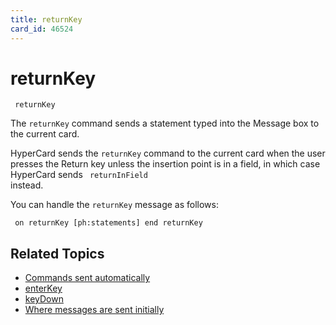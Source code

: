 ```yaml
---
title: returnKey
card_id: 46524
---
```


# returnKey

<code><pre>
returnKey
</pre></code>

The <code>returnKey</code> command sends a statement typed into the Message box to the current card.

HyperCard sends the <code>returnKey</code> command to the current card when the user presses the Return key unless the insertion point is in a field, in which case HyperCard sends <code> returnInField </code>instead. 

You can handle the <code>returnKey</code> message as follows:

<code><pre>
on returnKey
  [ph:statements]
end returnKey
</pre></code>


## Related Topics

* [Commands sent automatically](/HyperTalkReference/systemmessages/Commands-sent-automatically)
* [enterKey](/HyperTalkReference/commands/enterKey)
* [keyDown](/HyperTalkReference/commands/keyDown)
* [Where messages are sent initially](/HyperTalkReference/systemmessages/Where-messages-are-sent-initially)
